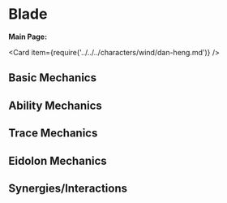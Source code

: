 # Blade

**Main Page:**

<Card item={require('../../../characters/wind/dan-heng.md')} />

## Basic Mechanics

## Ability Mechanics

## Trace Mechanics

## Eidolon Mechanics

## Synergies/Interactions
